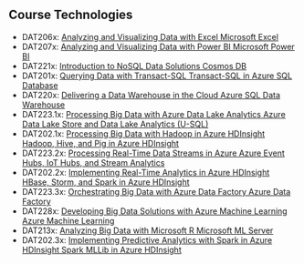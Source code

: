 
## Course	Technologies

- DAT206x: [Analyzing and Visualizing Data with Excel	Microsoft Excel](https://www.edx.org/course/analyzing-and-visualizing-data-with-excel-2)
- DAT207x: [Analyzing and Visualizing Data with Power BI	Microsoft Power BI](https://www.edx.org/course/analyzing-and-visualizing-data-with-power-bi-2)
- DAT221x: [Introduction to NoSQL Data Solutions	Cosmos DB](https://www.edx.org/course/introduction-to-nosql-data-solutions-2)
- DAT201x: [Querying Data with Transact-SQL	Transact-SQL in Azure SQL Database](https://www.edx.org/course/querying-data-with-transact-sql-2)
- DAT220x: [Delivering a Data Warehouse in the Cloud	Azure SQL Data Warehouse]()
- DAT223.1x: [Processing Big Data with Azure Data Lake Analytics	Azure Data Lake Store and Data Lake Analytics (U-SQL)]()
- DAT202.1x: [Processing Big Data with Hadoop in Azure HDInsight	Hadoop, Hive, and Pig in Azure HDInsight]()
- DAT223.2x: [Processing Real-Time Data Streams in Azure	Azure Event Hubs, IoT Hubs, and Stream Analytics]()
- DAT202.2x: [Implementing Real-Time Analytics in Azure HDInsight	HBase, Storm, and Spark in Azure HDInsight]()
- DAT223.3x: [Orchestrating Big Data with Azure Data Factory	Azure Data Factory]()
- DAT228x: [Developing Big Data Solutions with Azure Machine Learning	Azure Machine Learning]()
- DAT213x: [Analyzing Big Data with Microsoft R	Microsoft ML Server]()
- DAT202.3x: [Implementing Predictive Analytics with Spark in Azure HDInsight	Spark MLLib in Azure HDInsight]()
